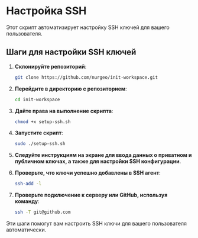 # Настройка SSH

Этот скрипт автоматизирует настройку SSH ключей для вашего пользователя.

## Шаги для настройки SSH ключей

1. **Склонируйте репозиторий**:

    ```sh
    git clone https://github.com/nurgeo/init-workspace.git
    ```

2. **Перейдите в директорию с репозиторием**:

    ```sh
    cd init-workspace
    ```

3. **Дайте права на выполнение скрипта**:

    ```sh
    chmod +x setup-ssh.sh
    ```

4. **Запустите скрипт**:

    ```sh
    sudo ./setup-ssh.sh
    ```

5. **Следуйте инструкциям на экране для ввода данных о приватном и публичном ключах, а также для настройки SSH конфигурации**.

6. **Проверьте, что ключи успешно добавлены в SSH агент**:

    ```sh
    ssh-add -l
    ```

7. **Проверьте подключение к серверу или GitHub, используя команду**:

    ```sh
    ssh -T git@github.com
    ```

Эти шаги помогут вам настроить SSH ключи для вашего пользователя автоматически.
